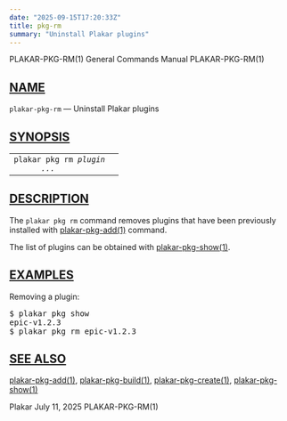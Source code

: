 ```yaml
---
date: "2025-09-15T17:20:33Z"
title: pkg-rm
summary: "Uninstall Plakar plugins"
---
```

<div class="head" role="doc-pageheader" aria-label="Manual header
  line"><span class="head-ltitle">PLAKAR-PKG-RM(1)</span>
  <span class="head-vol">General Commands Manual</span>
  <span class="head-rtitle">PLAKAR-PKG-RM(1)</span></div>
<main class="manual-text">
<section class="Sh">
<h2 class="Sh" id="NAME"><a class="permalink" href="#NAME">NAME</a></h2>
<p class="Pp"><code class="Nm">plakar-pkg-rm</code> &#x2014;
    <span class="Nd" role="doc-subtitle">Uninstall Plakar plugins</span></p>
</section>
<section class="Sh">
<h2 class="Sh" id="SYNOPSIS"><a class="permalink" href="#SYNOPSIS">SYNOPSIS</a></h2>
<table class="Nm">
  <tr>
    <td><code class="Nm">plakar pkg rm <var class="Ar">plugin
      ...</var></code></td>
    <td></td>
  </tr>
</table>
</section>
<section class="Sh">
<h2 class="Sh" id="DESCRIPTION"><a class="permalink" href="#DESCRIPTION">DESCRIPTION</a></h2>
<p class="Pp">The <code class="Nm">plakar pkg rm</code> command removes plugins
    that have been previously installed with
    <a class="Xr" href="../plakar-pkg-add/" aria-label="plakar-pkg-add, section
    1">plakar-pkg-add(1)</a> command.</p>
<p class="Pp">The list of plugins can be obtained with
    <a class="Xr" href="../plakar-pkg-show/" aria-label="plakar-pkg-show,
    section 1">plakar-pkg-show(1)</a>.</p>
</section>
<section class="Sh">
<h2 class="Sh" id="EXAMPLES"><a class="permalink" href="#EXAMPLES">EXAMPLES</a></h2>
<p class="Pp">Removing a plugin:</p>
<div class="Bd Pp Bd-indent Li">
<pre>$ plakar pkg show
epic-v1.2.3
$ plakar pkg rm epic-v1.2.3</pre>
</div>
</section>
<section class="Sh">
<h2 class="Sh" id="SEE_ALSO"><a class="permalink" href="#SEE_ALSO">SEE
  ALSO</a></h2>
<p class="Pp"><a class="Xr" href="../plakar-pkg-add/" aria-label="plakar-pkg-add,
    section 1">plakar-pkg-add(1)</a>,
    <a class="Xr" href="../plakar-pkg-build/" aria-label="plakar-pkg-build,
    section 1">plakar-pkg-build(1)</a>,
    <a class="Xr" href="../plakar-pkg-create/" aria-label="plakar-pkg-create,
    section 1">plakar-pkg-create(1)</a>,
    <a class="Xr" href="../plakar-pkg-show/" aria-label="plakar-pkg-show,
    section 1">plakar-pkg-show(1)</a></p>
</section>
</main>
<div class="foot" role="doc-pagefooter" aria-label="Manual footer
  line"><span class="foot-left">Plakar</span> <span class="foot-date">July 11,
  2025</span> <span class="foot-right">PLAKAR-PKG-RM(1)</span></div>
